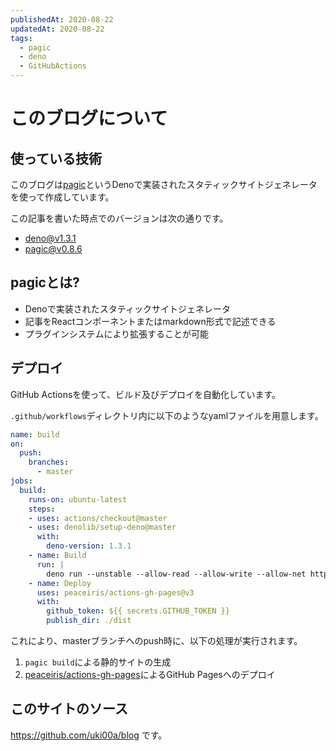 ```yaml
---
publishedAt: 2020-08-22
updatedAt: 2020-08-22
tags:
  - pagic
  - deno
  - GitHubActions
---
```


# このブログについて 

## 使っている技術

このブログは[pagic](https://github.com/xcatliu/pagic)というDenoで実装されたスタティックサイトジェネレータを使って作成しています。

この記事を書いた時点でのバージョンは次の通りです。

- deno@v1.3.1
- pagic@v0.8.6

## pagicとは?

- Denoで実装されたスタティックサイトジェネレータ
- 記事をReactコンポーネントまたはmarkdown形式で記述できる
- プラグインシステムにより拡張することが可能

## デプロイ

GitHub Actionsを使って、ビルド及びデプロイを自動化しています。

`.github/workflows`ディレクトリ内に以下のようなyamlファイルを用意します。


```yaml
name: build
on:
  push:
    branches:
      - master
jobs:
  build:
    runs-on: ubuntu-latest
    steps:
    - uses: actions/checkout@master
    - uses: denolib/setup-deno@master
      with:
        deno-version: 1.3.1
    - name: Build
      run: |
        deno run --unstable --allow-read --allow-write --allow-net https://deno.land/x/pagic@v0.8.6/mod.ts build
    - name: Deploy
      uses: peaceiris/actions-gh-pages@v3
      with:
        github_token: ${{ secrets.GITHUB_TOKEN }}
        publish_dir: ./dist
```

これにより、masterブランチへのpush時に、以下の処理が実行されます。

1. `pagic build`による静的サイトの生成
2. [peaceiris/actions-gh-pages](https://github.com/peaceiris/actions-gh-pages)によるGitHub Pagesへのデプロイ

## このサイトのソース

https://github.com/uki00a/blog です。
